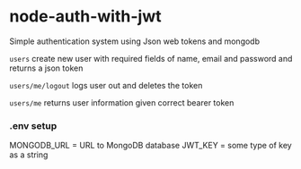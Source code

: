 # node-auth-with-jwt
Simple authentication system using Json web tokens and mongodb

`users` create new user with required fields of name, email and password and returns a json token

`users/me/logout` logs user out and deletes the token

`users/me` returns user information given correct bearer token

### .env setup
MONGODB_URL = URL to MongoDB database
JWT_KEY = some type of key as a string

